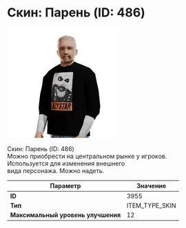 # Скин: Парень (ID: 486)

![Item Image](../img/3955.webp?raw=true)

Скин: Парень (ID: 486)<br>Можно приобрести на центральном рынке у игроков.<br>Используется для изменения внешнего<br>вида персонажа. Можно надеть.


| Параметр | Значение |
|----------|----------|
| **ID** | 3955 |
| **Тип** | ITEM_TYPE_SKIN |
| **Максимальный уровень улучшения** | 12 |

